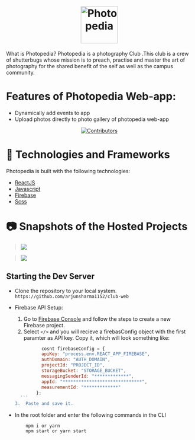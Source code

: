 <p align="center">
<h1 align="center">
	<a href="https://photopedia.vercel.app"><img height=100 src="src/component/logo.png" alt="Photopedia"/></a>
</h1>
What is Photopedia?
Photopedia is a photography  Club .This club is a crew of shutterbugs whose mission is to preach, practise and master the art of photography for the shared benefit of the self as well as the campus community.

 # Features of Photopedia Web-app:
 * Dynamically add events to app
 * Upload photos directly to photo gallery of photopedia web-app


</p>

<p align="center">
<a href="https://github.com/arjunsharma1152/club-web/graphs/contributors">
        	<img src="https://img.shields.io/github/contributors/arjunsharma1152/club-web?color=red" alt="Contributors">
	</a>
	</p>
	
# 🚀 Technologies and Frameworks

Photopedia is built with the following technologies:

- [ReactJS](https://reactjs.org/)
- [Javascript](https://www.javascript.com)
- [Firebase](https://firebase.google.com)
- [Scss](https://sass-lang.com)

#  📷 Snapshots of the Hosted Projects

>  ![](images/page1.PNG)

>  ![](images/page3.PNG)

## Starting the Dev Server

- Clone the repository to your local system. `https://github.com/arjunsharma1152/club-web`

- Firebase API Setup:

  1.  Go to [Firebase Console](https://console.firebase.google.com) and follow the steps to create a new Firebase project.
  2.  Select `</>` and you will recieve a firebasConfig object with the first paramter as API key. Copy it, which will look something like: 
  	
	```js
              cosnt firebaseConfig = {
              apiKey: "process.env.REACT_APP_FIREBASE",
              authDomain: "AUTH_DOMAIN",
              projectId: "PROJECT_ID",
              storageBucket: "STORAGE_BUCKET",
              messagingSenderId: "*************",
              appId: "******************************",
              measurementId: "*************"
            };
      ```
   3.  Paste and save it. 
   
- In the root folder and enter the following commands in the CLI

          npm i or yarn
          npm start or yarn start
